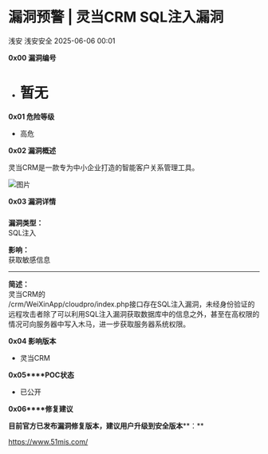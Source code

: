 #  漏洞预警 | 灵当CRM SQL注入漏洞   
浅安  浅安安全   2025-06-06 00:01  
  
**0x00 漏洞编号**  
- # 暂无  
  
**0x01 危险等级**  
- 高危  
  
**0x02 漏洞概述**  
  
灵当CRM是一款专为中小企业打造的智能客户关系管理工具。  
  
![图片](https://mmbiz.qpic.cn/sz_mmbiz_png/7stTqD182SVt7YFyTQQEfhb7U1ia1Eib9LbzN6IooEiaAu8gmJRoBbalGtmLHyIvibmIAvPanxUHCsPxmIasVyUNAA/640?wx_fmt=png&from=appmsg&wxfrom=5&wx_lazy=1&wx_co=1&tp=webp "")  
  
**0x03 漏洞详情**  
###   
  
**漏洞类型：**  
SQL注入  
  
**影响：**  
获取敏感信息  
  
****  
  
**简述：**  
灵当CRM的  
/crm/WeiXinApp/cloudpro/index.php接口存在SQL注入漏洞，未经身份验证的远程攻击者除了可以利用SQL注入漏洞获取数据库中的信息之外，甚至在高权限的情况可向服务器中写入木马，进一步获取服务器系统权限。  
  
**0x04 影响版本**  
- 灵当CRM  
  
**0x05****POC状态**  
- 已公开  
  
**0x06****修复建议**  
  
**目前官方已发布漏洞修复版本，建议用户升级到安全版本****：**  
  
https://www.51mis.com/  
  
  
  
